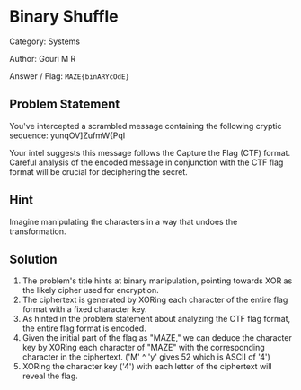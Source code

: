 # **Binary Shuffle**

Category: Systems

Author: Gouri M R

Answer / Flag: `MAZE{binARYcOdE}`

## Problem Statement

You've intercepted a scrambled message containing the following cryptic sequence: yunqOV]ZufmW{PqI

Your intel suggests this message follows the Capture the Flag (CTF) format. Careful analysis of the encoded message in conjunction with the CTF flag format will be crucial for deciphering the secret.

## Hint

Imagine manipulating the characters in a way that undoes the transformation.

## Solution

1. The problem's title hints at binary manipulation, pointing towards XOR as the likely cipher used for encryption.
2. The ciphertext is generated by XORing each character of the entire flag format with a fixed character key.
3. As hinted in the problem statement about analyzing the CTF flag format, the entire flag format is encoded.
4. Given the initial part of the flag as "MAZE," we can deduce the character key by XORing each character of "MAZE" with the corresponding character in the ciphertext. ('M' ^ 'y' gives 52 which is ASCII of '4')
5. XORing the character key ('4') with each letter of the ciphertext will reveal the flag.
